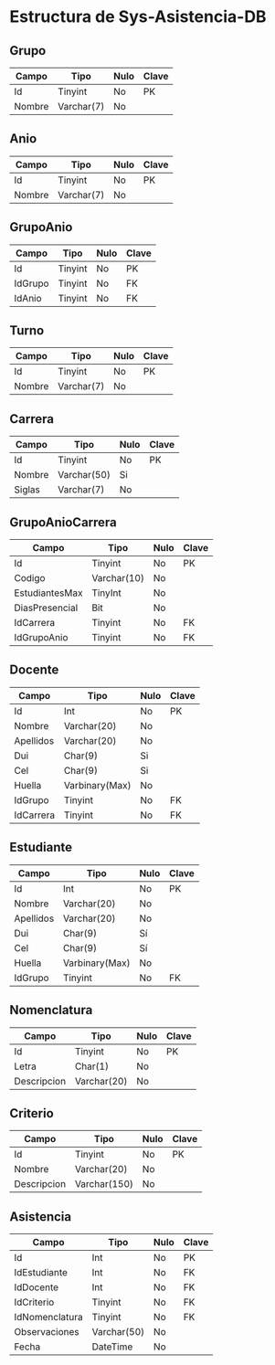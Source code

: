 # Estructura de Sys-Asistencia-DB

## Grupo

| Campo    | Tipo        | Nulo | Clave  |
| -------- | ----------- | ---- | ------ |
| Id       | Tinyint     | No   | PK     |
| Nombre   | Varchar(7)  | No   |        |


## Anio

| Campo    | Tipo        | Nulo | Clave  |
| -------- | ----------- | ---- | ------ |
| Id       | Tinyint     | No   | PK     |
| Nombre   | Varchar(7)  | No   |        |


## GrupoAnio

| Campo    | Tipo        | Nulo | Clave  |
| -------- | ----------- | ---- | ------ |
| Id       | Tinyint     | No   | PK     |
| IdGrupo  | Tinyint     | No   | FK     |
| IdAnio   | Tinyint     | No   | FK     |


## Turno

| Campo    | Tipo        | Nulo | Clave  |
| -------- | ----------- | ---- | ------ |
| Id       | Tinyint     | No   | PK     |
| Nombre   | Varchar(7)  | No   |        |


## Carrera

| Campo    | Tipo        | Nulo | Clave  |
| -------- | ----------- | ---- | ------ |
| Id       | Tinyint     | No   | PK     |
| Nombre   | Varchar(50) | Si   |        |
| Siglas   | Varchar(7)  | No   |        |


## GrupoAnioCarrera

| Campo         | Tipo        | Nulo | Clave  |
| ------------- | ----------- | ---- | ------ |
| Id            | Tinyint     | No   | PK     |
| Codigo        | Varchar(10) | No   |        |
| EstudiantesMax| TinyInt     | No   |        |
| DiasPresencial| Bit         | No   |        |
| IdCarrera     | Tinyint     | No   | FK     |
| IdGrupoAnio   | Tinyint     | No   | FK     |


## Docente

| Campo        | Tipo            | Nulo | Clave  |
| ------------ | --------------- | ---- | ------ |
| Id           | Int             | No   | PK     |
| Nombre       | Varchar(20)     | No   |        |
| Apellidos    | Varchar(20)     | No   |        |
| Dui          | Char(9)         | Si   |        |
| Cel          | Char(9)         | Si   |        |
| Huella       | Varbinary(Max)  | No   |        |
| IdGrupo      | Tinyint         | No   | FK     |
| IdCarrera    | Tinyint         | No   | FK     |


## Estudiante
| Campo        | Tipo             | Nulo | Clave  |
|--------------|------------------|-------|--------|
| Id           | Int              | No    | PK     |
| Nombre       | Varchar(20)      | No    |        |
| Apellidos    | Varchar(20)      | No    |        |
| Dui          | Char(9)          | Sí    |        |
| Cel          | Char(9)          | Sí    |        |
| Huella       | Varbinary(Max)   | No    |        |
| IdGrupo      | Tinyint          | No    | FK     |

## Nomenclatura
| Campo        | Tipo             | Nulo | Clave  |
|--------------|------------------|-------|--------|
| Id           | Tinyint          | No    | PK     |
| Letra        | Char(1)          | No    |        |
| Descripcion  | Varchar(20)      | No    |        |

## Criterio
| Campo        | Tipo             | Nulo | Clave  |
|--------------|------------------|-------|--------|
| Id           | Tinyint          | No    | PK     |
| Nombre       | Varchar(20)      | No    |        |
| Descripcion  | Varchar(150)     | No    |        |

## Asistencia
| Campo        | Tipo             | Nulo | Clave  |
|--------------|------------------|-------|--------|
| Id           | Int              | No    | PK     |
| IdEstudiante | Int              | No    | FK     |
| IdDocente    | Int              | No    | FK     |
| IdCriterio   | Tinyint          | No    | FK     |
| IdNomenclatura | Tinyint        | No    | FK     |
| Observaciones | Varchar(50)     | No    |        |
| Fecha        | DateTime         | No    |        |